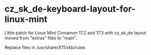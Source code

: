 # cz_sk_de-keyboard-layout-for-linux-mint

Little patch for Linux Mint Cinnamon 17.2 and 17.3 with cz_sk_de layout moved from "extras" files to "main".

Replace files in /usr/share/X11/xkb/rules
